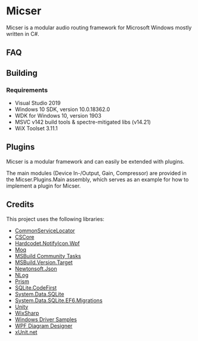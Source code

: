 # MicserMicser is a modular audio routing framework for Microsoft Windows mostly written in C#.## FAQ## Building### Requirements* Visual Studio 2019 * Windows 10 SDK, version 10.0.18362.0 * WDK for Windows 10, version 1903 * MSVC v142 build tools & spectre-mitigated libs (v14.21)* WiX Toolset 3.11.1## PluginsMicser is a modular framework and can easily be extended with plugins.The main modules (Device In-/Output, Gain, Compressor) are provided in the Micser.Plugins.Main assembly, which serves as an example for how to implement a plugin for Micser.## CreditsThis project uses the following libraries:* [CommonServiceLocator](https://github.com/unitycontainer/commonservicelocator)* [CSCore](https://github.com/filoe/cscore)* [Hardcodet.NotifyIcon.Wpf](http://www.hardcodet.net/wpf-notifyicon)* [Moq](https://github.com/moq/moq4)* [MSBuild Community Tasks](https://github.com/loresoft/msbuildtasks)* [MSBuild.Version.Target](https://github.com/guibranco/MSBuild.Version.Target)* [Newtonsoft.Json](https://www.newtonsoft.com/json)* [NLog](https://nlog-project.org/)* [Prism](https://github.com/PrismLibrary/Prism)* [SQLite.CodeFirst](https://github.com/msallin/SQLiteCodeFirst)* [System.Data.SQLite](https://system.data.sqlite.org/index.html/doc/trunk/www/index.wiki)* [System.Data.SQLite.EF6.Migrations](https://github.com/bubibubi/db2ef6migrations)* [Unity](https://github.com/unitycontainer/unity)* [WixSharp](https://github.com/oleg-shilo/wixsharp)* [Windows Driver Samples](https://github.com/Microsoft/Windows-driver-samples)* [WPF Diagram Designer](https://www.codeproject.com/Articles/22952/WPF-Diagram-Designer-Part-1)* [xUnit.net](https://github.com/xunit/xunit)